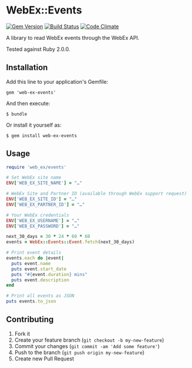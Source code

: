 # WebEx::Events

[![Gem Version](https://badge.fury.io/rb/web-ex-events.png)](http://badge.fury.io/rb/web-ex-events)
[![Build Status](https://travis-ci.org/Aupajo/web-ex-events.png?branch=master)](https://travis-ci.org/Aupajo/web-ex-events)
[![Code Climate](https://codeclimate.com/github/Aupajo/web-ex-events.png)](https://codeclimate.com/github/Aupajo/web-ex-events)

A library to read WebEx events through the WebEx API.

Tested against Ruby 2.0.0.

## Installation

Add this line to your application's Gemfile:

    gem 'web-ex-events'

And then execute:

    $ bundle

Or install it yourself as:

    $ gem install web-ex-events

## Usage

```ruby
require 'web_ex/events'

# Set WebEx site name
ENV['WEB_EX_SITE_NAME'] = "…"

# WebEx Site and Partner ID (available through WebEx support request)
ENV['WEB_EX_SITE_ID'] = "…"
ENV['WEB_EX_PARTNER_ID'] = "…"

# Your WebEx credentials
ENV['WEB_EX_USERNAME'] = "…"
ENV['WEB_EX_PASSWORD'] = "…"

next_30_days = 30 * 24 * 60 * 60
events = WebEx::Events::Event.fetch(next_30_days)

# Print event details
events.each do |event|
  puts event.name
  puts event.start_date
  puts "#{event.duration} mins"
  puts event.description
end

# Print all events as JSON
puts events.to_json
```

## Contributing

1. Fork it
2. Create your feature branch (`git checkout -b my-new-feature`)
3. Commit your changes (`git commit -am 'Add some feature'`)
4. Push to the branch (`git push origin my-new-feature`)
5. Create new Pull Request
